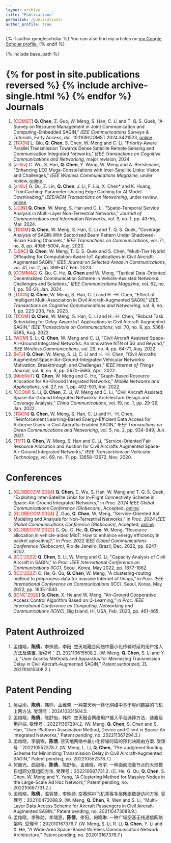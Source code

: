 ```yaml
---
layout: archive
title: "Publications"
permalink: /publications/
author_profile: true
---
```


{% if author.googlescholar %}
  You can also find my articles on <u><a href="{{author.googlescholar}}">my Google Scholar profile</a>.</u>
{% endif %}

{% include base_path %}

{% for post in site.publications reversed %}
  {% include archive-single.html %}
{% endfor %}
Journals
==

1.  \[<font color = "red">COMST</font>\] **Q. Chen**, Z. Guo, W. Meng, S. Han, C. Li and T. Q. S. Quek, "A Survey on Resource Management in Joint Communication and Computing-Embedded SAGIN," *IEEE Communications Surveys & Tutorials*, Early Access, doi: 10.1109/COMST.2024.3421523, [online](https://arxiv.org/abs/2403.17400).
2.  \[<font color = "red">TCCN</font>\] L. Qiu, **Q. Chen**, S. Chen, W. Meng and C. Li, "Priority-Aware Parallel Transmission Towards Dense Satellite Remote Sensing and Communication Integrated Networks," *IEEE Transactions on Cognitive Communications and Networking*, major revision, 2024.
3.  \[<font color = "red">arXiv</font>\] C. Wu, S. Han, **Q. Chen**, Y. Wang, W. Meng and A. Benslimane, "Enhancing LEO Mega-Constellations with Inter-Satellite Links: Vision and Challenges," *IEEE Wireless Communications Magazine*, under review, [online](https://arxiv.org/abs/2406.05078).
4.  \[<font color = "red">arXiv</font>\] G. Qu, Z. Lin, **Q. Chen**, J. Li, F. Liu, X. Chen* and K. Huang, "TrimCaching: Parameter-sharing Edge Caching for AI Model Downloading," *IEEE/ACM Transactions on Networking*, under review, [online](https://arxiv.org/abs/2404.14204).
5.  \[<font color = "red">JCIN</font>\] **Q. Chen**, W. Meng, S. Han and C. Li, "Spatio-Temporal Service Analysis in Multi-Layer Non-Terrestrial Networks," *Journal of Communications and Information Networks*,  vol. 9, no. 1, pp. 43-55, Mar. 2024.
6.  \[<font color = "red">TCOM</font>\] **Q. Chen**, W. Meng, S. Han, C. Li and T. Q. S. Quek, "Coverage Analysis of SAGIN With Sectorized Beam Pattern Under Shadowed-Rician Fading Channels," *IEEE Transactions on Communications*, vol. 71, no. 8, pp. 4988-5004, Aug. 2023.
7.  \[<font color = "red">JSAC</font>\] **Q. Chen**, W. Meng, T. Q. S. Quek and S. Chen, "Multi-Tier Hybrid Offloading for Computation-Aware IoT Applications in Civil Aircraft-Augmented SAGIN," *IEEE Journal on Selected Areas in Communications*, vol. 41, no. 2, pp. 399-417, Feb. 2023.
8.  \[<font color = "red">COMMAG</font>\] G. Qu, C. He, **Q. Chen** and W. Meng, "Tactical Data-Oriented Decentralized Communication Scheme in Vehicle-Assisted Networks: Challenges and Solutions," *IEEE Communications Magazine*,  vol. 62, no. 1, pp. 56-61, Jan. 2024.
9.  \[<font color = "red">TCCN</font>\] **Q. Chen**, W. Meng, S. Han, C. Li and H. -H. Chen, "Effect of Intelligent Multi-Association in Civil Aircraft-Augmented SAGIN," *IEEE Transactions on Cognitive Communications and Networking*, vol. 9, no. 1, pp. 223-238, Feb. 2023.
10. \[<font color = "red">TCOM</font>\] **Q. Chen**, W. Meng, S. Han, C. Li and H. -H. Chen, "Robust Task Scheduling for Delay-Aware IoT Applications in Civil Aircraft-Augmented SAGIN," *IEEE Transactions on Communications*, vol. 70, no. 8, pp. 5368-5385, Aug. 2022.
11. \[<font color = "red">WCM</font>\] S. Li, **Q. Chen**, W. Meng and C. Li, "Civil Aircraft Assisted Space-Air-Ground Integrated Networks: An Innovative NTN of 5G and Beyond," *IEEE Wireless Communications*, vol. 29, no. 4, pp. 64-71, Aug. 2022.
12. \[<font color = "red">IoTJ</font>\] **Q. Chen**, W. Meng, S. Li, C. Li and H. -H. Chen, "Civil Aircrafts Augmented Space–Air–Ground-Integrated Vehicular Networks: Motivation, Breakthrough, and Challenges," *IEEE Internet of Things Journal*, vol. 9, no. 8, pp. 5670-5683, Apr., 2022.
13. \[<font color = "red">MobNeT</font>\] **Q. Chen**, W. Meng and C. He, "Graph-Based Resource Allocation for Air-Ground Integrated Networks," *Mobile Networks and Applications*, vol. 27, no. 1, pp. 492-501, Apr. 2022.
14. \[<font color = "red">CCOM</font>\] S. Li, **Q. Chen**, Z. Li, W. Meng and C. Li, "Civil Aircraft Assisted Space-Air-Ground Integrated Networks: Architecture Design and Coverage Analysis," *China Communications*, vol. 19, no. 1, pp. 29-39, Jan. 2022.
15. \[<font color = "red">TGCN</font>\] **Q. Chen**, W. Meng, S. Han, C. Li and H. -H. Chen, "Reinforcement Learning-Based Energy-Efficient Data Access for Airborne Users in Civil Aircrafts-Enabled SAGIN," *IEEE Transactions on Green Communications and Networking*, vol. 5, no. 2, pp. 934-949, Jun. 2021.
16. \[<font color = "red">TVT</font>\] **Q. Chen**, W. Meng, S. Han and C. Li, "Service-Oriented Fair Resource Allocation and Auction for Civil Aircrafts Augmented Space-Air-Ground Integrated Networks," *IEEE Transactions on Vehicular Technology*, vol. 69, no. 11, pp. 13658-13672, Nov. 2020.



Conferences
==

1. \[<font color = "red">GLOBECOM'2024</font>\] **Q. Chen**, C. Wu, S. Han, W. Meng and T. Q. S. Quek, "Exploiting Inter-Satellite Links for In-Flight Connectivity Scheme in Space-Air-Ground Integrated Networks," in *Proc. 2024 IEEE Global Communications Conference (Globecom)*, Accepted, [online](https://arxiv.org/abs/2405.18919).
2.  \[<font color = "red">GLOBECOM'2024</font>\] Z. Guo, **Q. Chen**, W. Meng, "Service-Oriented AoI Modeling and Analysis for Non-Terrestrial Networks," in *Proc. 2024 IEEE Global Communications Conference (Globecom)*, Accepted, [online](https://arxiv.org/pdf/2408.17051).
3. \[<font color = "red">GLOBECOM'2022</font>\] G. Qu, C. He, **Q. Chen**, W. Meng, "Resource allocation in vehicle-aided MIoT: How to enhance energy efficiency in packet uploading?," in *Proc. 2022 IEEE Global Communications Conference (Globecom)*, Rio de Janeiro, Brazil, Dec. 2022, pp. 6247-6252.
4. \[<font color = "red">ICC'2022</font>\] **Q. Chen**, S. Li, W. Meng and C. Li, "Capacity Analysis of Civil Aircraft in SAGIN," in *Proc. IEEE International Conference on Communications (ICC)*, Seoul, Korea, May 2022, pp. 1877-1882.
5. \[<font color = "red">ICC'2022</font>\] C. He, G. Qu, **Q. Chen**, W. Meng, "A clustering-routing method to preprocess data for massive Internet of things," in *Proc. IEEE International Conference on Communications (ICC)*, Seoul, Korea, May 2022, pp. 1635-1640.
6. \[<font color = "red">ICNC'2020</font>\] **Q. Chen**, X. He and W. Meng, "Air-Ground Cooperative Access Control Algorithm Based on Q-Learning," in *Proc. IEEE International Conference on Computing, Networking and Communications (ICNC)*, Big Island, HI, USA, Feb. 2020, pp. 461-465.


Patent Authroized
==

1. 孟维晓，**陈倩**，李殊勋，李阳. 空天地融合网络中最小化传输时延的用户接入方法及装置. 授权号：ZL 202110615508.2. (W. Meng, **Q. Chen**, S. Li and Y. Li, "User Access Methods and Apparatus for Minimizing Transmission Delay in Civil Aircraft-Augmented SAGIN," Patent authorized, ZL 202110615508.2.)

Patent Pending
==
1. 吴尘雨，**陈倩**，韩帅，孟维晓. 一种空天地一体化网络中基于星间链路的飞机上网方法. 受理号：202410331504.5.
2. 孟维晓，**陈倩**，陈舒怡，韩帅. 空天融合网络用户接入平台选择方法、装置及用户端. 受理号：202211367294.2. (W. Meng, **Q. Chen**, S. Chen and S. Han, "User-Platform Association Method, Device and Client in Space-Air Integrated Networks," Patent pending, no. 202211367294.2.)
3. 孟维晓，李丽锦，**陈倩**. 空天地网络中最小化传输时延的预判决路由方案. 受理号：202210552378.7. (W. Meng, L. Li, **Q. Chen**, "Pre-Judgment Routing Scheme for Minimizing Transmission Delay in Civil Aircraft-Augmented SAGIN," Patent pending, no. 202210552378.7.)
4. 何晨光，曲冠桥，**陈倩**，陈舒怡，孟维晓，杨宇. 一种面向海量节点的大规模自组网分簇组网方法. 受理号：202210687731.2. (C. He, G. Qu, **Q. Chen**, S. Chen, W. Meng and Y. Yang, "A Clustering Method for Massive Nodes in the Large-Scale Ad Hoc Network," Patent pending, no. 202210687731.2.)
5. 孟维晓，**陈倩**，温容慧，李殊勋. 空基网中飞机乘客多层网络数据访问方案. 受理号：202110473088.9. (W. Meng, **Q. Chen**, R. Wen and S. Li, "Multi-Layer Data Access Scheme for Aircraft Passengers in Civil Aircraft-Augmented SAGIN," Patent pending, no. 202110473088.9.)
6. 孟维晓，李殊勋，李瑞恩，**陈倩**，李阳，何晓琳. 一种广域空基无线通信网络架构. 受理号：202010167376.7. (W. Meng, S. Li, R. Li, **Q. Chen**, Y. Li and X. He, "A Wide-Area Space-Based Wireless Communication Network Architecture," Patent pending, no. 202010167376.7.)
